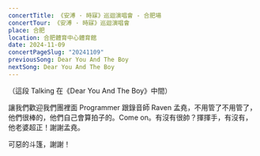 ```yaml
---
concertTitle: 《安溥 · 時寐》巡迴演唱會 - 合肥場
concertTour: 《安溥 · 時寐》巡迴演唱會
place: 合肥
location: 合肥體育中心體育館
date: 2024-11-09
concertPageSlug: "20241109"
previousSong: Dear You And The Boy
nextSong: Dear You And The Boy
---
```

（這段 Talking 在《Dear You And The Boy》中間）

讓我們歡迎我們團裡面 Programmer 跟錄音師 Raven 孟堯，不用管了不用管了，他們很棒的，他們自己會算拍子的。Come on。有沒有很帥？揮揮手，有沒有，他老婆超正！謝謝孟堯。

可惡的斗篷，謝謝！